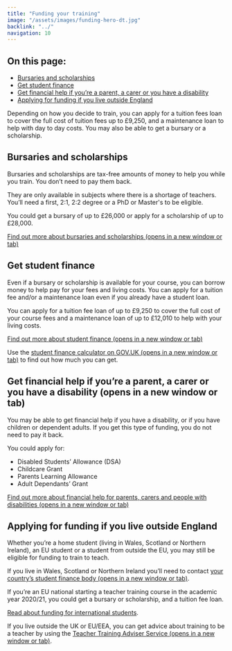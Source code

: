 ```yaml
---
title: "Funding your training"
image: "/assets/images/funding-hero-dt.jpg"
backlink: "../"
navigation: 10
---
```


<div class="content__right">
  <div class="link-block link-block--jump">
    <h2 class="link-block__header">On this page:</h2>
    <ul class="link-block__list">
      <li><a href="#bursaries-and-scholarships">Bursaries and scholarships</a></li>
      <li><a href="#get-student-finance">Get student finance</a></li>
      <li><a href="#get-financial-help-if-youre-a-parent-a-carer-or-you-have-a-disability">Get financial help if you’re a parent, a carer or you have a disability</a></li>
      <li><a href="#applying-for-funding-if-you-live-outside-england">Applying for funding if you live outside England</a></li>
    </ul>
  </div>
</div>

<div class="content__left">
  
  <!--<p class="content-alert">Teacher training tuition fees cost up to £9,250 depending on how you decide to train. You may be able to get a bursary or scholarship to help with the cost of your training. You’ll also be able to apply for student finance.</p>-->
  
  <p class="content-alert">Depending on how you decide to train, you can apply for a tuition fees loan to cover the full cost of tuition fees up to £9,250, and a maintenance loan to help with day to day costs. You may also be able to get a bursary or a scholarship. </p>
  
  <h2 id="bursaries-and-scholarships">Bursaries and scholarships</h2>
  <p>Bursaries and scholarships are tax-free amounts of money to help you while you train. You don’t need to pay them back.</p>

  <p>They are only available in subjects where there is a shortage of teachers. You’ll need a first, 2:1, 2:2 degree or a PhD or Master's to be eligible.</p>

  <p>You could get a bursary of up to £26,000 or apply for a scholarship of up to £28,000.</p>

  <p><a href="https://beta-getintoteaching.education.gov.uk/guidance#bursaries-and-scholarships" target="_blank" rel="noopener noreferrer">Find out more about bursaries and scholarships (opens in a new window or tab)</a></p>

  <h2 id="get-student-finance">Get student finance</h2>
  <p>Even if a bursary or scholarship is available for your course, you can borrow money to help pay for your fees and living costs. You can apply for a tuition fee and/or a maintenance loan even if you already have a student loan.</p>

  <p>You can apply for a tuition fee loan of up to £9,250 to cover the full cost of your course fees and a maintenance loan of up to £12,010 to help with your living costs.</p>

  <p><a href="https://beta-getintoteaching.education.gov.uk/guidance#student-finance" target="_blank" rel="noopener noreferrer">Find out more about student finance (opens in a new window or tab)</a></p> 

  <p>Use the <a href="https://www.gov.uk/student-finance-calculator" target="_blank" rel="noopener noreferrer">student finance calculator on GOV.UK  (opens in a new window or tab)</a> to find out how much you can get.</p>

  <h2 id="get-financial-help-if-youre-a-parent-a-carer-or-you-have-a-disability" target="_blank" rel="noopener noreferrer">Get financial help if you’re a parent, a carer or you have a disability (opens in a new window or tab)</h2>

  <p>You may be able to get financial help if you have a disability, or if you have children or dependent adults. If you get this type of funding, you do not need to pay it back.</p>


  <p>You could apply for:</p>
  <ul>
    <li><span>Disabled Students’ Allowance (DSA)</span></li>
    <li><span>Childcare Grant</span></li>
    <li><span>Parents Learning Allowance</span></li>
    <li><span>Adult Dependants’ Grant</span></li>
  </ul>
  
  <p><a href="https://beta-getintoteaching.education.gov.uk/guidance#other-types-of-financial-help-if-youre-a-parent-carer-or-you-have-a-disability" target="_blank" rel="noopener noreferrer">Find out more about financial help for parents, carers and people with disabilities (opens in a new window or tab)</a></p>
  



  <h2 id="applying-for-funding-if-you-live-outside-england">Applying for funding if you live outside England</h2>

  <p>Whether you’re a home student (living in Wales, Scotland or Northern Ireland), an EU student or a student from outside the EU, you may still be eligible for funding to train to teach.</p>

  <p>If you live in Wales, Scotland or Northern Ireland you’ll need to contact <a href="https://beta-getintoteaching.education.gov.uk/guidance#funding-if-you-live-in-wales-scotland-or-northern-ireland" target="_blank" rel="noopener noreferrer">your country’s student finance body (opens in a new window or tab)</a>.</p>
  
  
<p>If you’re an EU national starting a teacher training course in the academic year 2020/21, you could get a bursary or scholarship, and a tuition fee loan.</p>

<p><a href="/international-candidates#funding">Read about funding for international students</a>.</p>

<p>If you live outside the UK or EU/EEA, you can get advice about training to be a teacher by using the <a href="https://beta-adviser-getintoteaching.education.gov.uk/" target="_blank" rel="noopener noreferrer">Teacher Training Adviser Service (opens in a new window or tab)</a>.</p>



  
  
</div>











